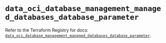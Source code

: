 # `data_oci_database_management_managed_databases_database_parameter`

Refer to the Terraform Registry for docs: [`data_oci_database_management_managed_databases_database_parameter`](https://registry.terraform.io/providers/oracle/oci/6.18.0/docs/data-sources/database_management_managed_databases_database_parameter).
